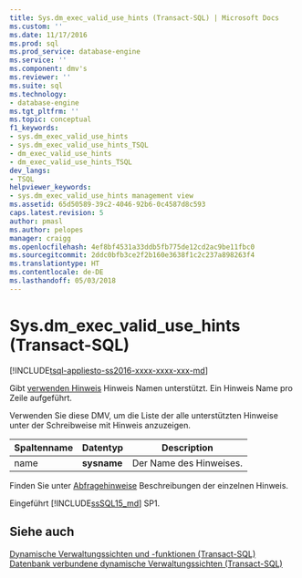 ```yaml
---
title: Sys.dm_exec_valid_use_hints (Transact-SQL) | Microsoft Docs
ms.custom: ''
ms.date: 11/17/2016
ms.prod: sql
ms.prod_service: database-engine
ms.service: ''
ms.component: dmv's
ms.reviewer: ''
ms.suite: sql
ms.technology:
- database-engine
ms.tgt_pltfrm: ''
ms.topic: conceptual
f1_keywords:
- sys.dm_exec_valid_use_hints
- sys.dm_exec_valid_use_hints_TSQL
- dm_exec_valid_use_hints
- dm_exec_valid_use_hints_TSQL
dev_langs:
- TSQL
helpviewer_keywords:
- sys.dm_exec_valid_use_hints management view
ms.assetid: 65d50589-39c2-4046-92b6-0c4587d8c593
caps.latest.revision: 5
author: pmasl
ms.author: pelopes
manager: craigg
ms.openlocfilehash: 4ef8bf4531a33ddb5fb775de12cd2ac9be11fbc0
ms.sourcegitcommit: 2ddc0bfb3ce2f2b160e3638f1c2c237a898263f4
ms.translationtype: HT
ms.contentlocale: de-DE
ms.lasthandoff: 05/03/2018
---
```

# <a name="sysdmexecvalidusehints-transact-sql"></a>Sys.dm_exec_valid_use_hints (Transact-SQL)
[!INCLUDE[tsql-appliesto-ss2016-xxxx-xxxx-xxx-md](../../includes/tsql-appliesto-ss2016-xxxx-xxxx-xxx-md.md)]

Gibt [verwenden Hinweis](../../t-sql/queries/hints-transact-sql-query.md) Hinweis Namen unterstützt. Ein Hinweis Name pro Zeile aufgeführt.  
  
Verwenden Sie diese DMV, um die Liste der alle unterstützten Hinweise unter der Schreibweise mit Hinweis anzuzeigen.  
  
|Spaltenname|Datentyp|Description|  
|-----------------|---------------|-----------------|  
|name|**sysname**|Der Name des Hinweises.|

Finden Sie unter [Abfragehinweise](../../t-sql/queries/hints-transact-sql-query.md) Beschreibungen der einzelnen Hinweis.

Eingeführt [!INCLUDE[ssSQL15_md](../../includes/sssql15-md.md)] SP1.
  
## <a name="see-also"></a>Siehe auch  
    
 [Dynamische Verwaltungssichten und -funktionen &#40;Transact-SQL&#41;](~/relational-databases/system-dynamic-management-views/system-dynamic-management-views.md)   
 [Datenbank verbundene dynamische Verwaltungssichten &#40;Transact-SQL&#41;](../../relational-databases/system-dynamic-management-views/database-related-dynamic-management-views-transact-sql.md)  

